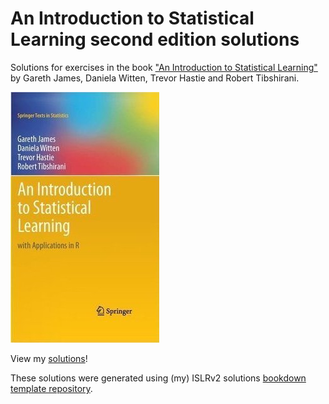 # An Introduction to Statistical Learning second edition solutions

Solutions for exercises in the book ["An Introduction to Statistical
Learning"](https://www.statlearning.com/) by Gareth James, Daniela Witten,
Trevor Hastie and Robert Tibshirani.

![ISLR cover](images/isl_small.jpg)

View my [solutions](https://danhalligan.github.io/ISLRv2-solutions/)!

These solutions were generated using (my) ISLRv2 solutions 
[bookdown template repository](https://github.com/danhalligan/ISLRv2-solutions-template).

